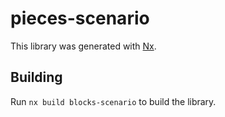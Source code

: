 # pieces-scenario

This library was generated with [Nx](https://nx.dev).

## Building

Run `nx build blocks-scenario` to build the library.
